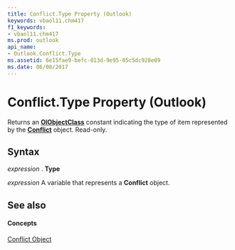 ```yaml
---
title: Conflict.Type Property (Outlook)
keywords: vbaol11.chm417
f1_keywords:
- vbaol11.chm417
ms.prod: outlook
api_name:
- Outlook.Conflict.Type
ms.assetid: 6e15fae9-befc-013d-9e95-05c5dc928e09
ms.date: 06/08/2017
---
```



# Conflict.Type Property (Outlook)

Returns an  **[OlObjectClass](olobjectclass-enumeration-outlook.md)** constant indicating the type of item represented by the **[Conflict](conflict-object-outlook.md)** object. Read-only.


## Syntax

 _expression_ . **Type**

 _expression_ A variable that represents a **Conflict** object.


## See also


#### Concepts


[Conflict Object](conflict-object-outlook.md)

